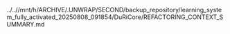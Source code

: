 ../..//mnt/h/ARCHIVE/.UNWRAP/SECOND/backup_repository/learning_system_fully_activated_20250808_091854/DuRiCore/REFACTORING_CONTEXT_SUMMARY.md